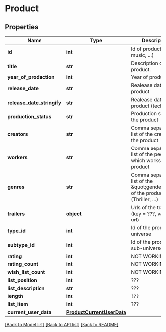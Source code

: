 # Product

## Properties
Name | Type | Description | Notes
------------ | ------------- | ------------- | -------------
**id** | **int** | Id of product (movie, music, ...) | [optional] 
**title** | **str** | Description of product. | [optional] 
**year_of_production** | **int** | Year of production | [optional] 
**release_date** | **str** | Realease date of the product | [optional] 
**release_date_stringify** | **str** | Realease date of the product (technical) | [optional] 
**production_status** | **str** | Production status of the product | [optional] 
**creators** | **str** | Comma separated list of the creators of the product | [optional] 
**workers** | **str** | Comma separated list of the people which works on the product | [optional] 
**genres** | **str** | Comma separated list of the \&quot;genders\&quot; of the product (Thriller, ...) | [optional] 
**trailers** | **object** | Urls of the trailer (key &#x3D; ???, value &#x3D; url) | [optional] 
**type_id** | **int** | Id of the product universe | [optional] 
**subtype_id** | **int** | Id of the product sub-universe | [optional] 
**rating** | **int** | NOT WORKING | [optional] 
**rating_count** | **int** | NOT WORKING | [optional] 
**wish_list_count** | **int** | NOT WORKING | [optional] 
**list_position** | **int** | ??? | [optional] 
**list_description** | **str** | ??? | [optional] 
**length** | **int** | ??? | [optional] 
**list_item** | **int** | ??? | [optional] 
**current_user_data** | [**ProductCurrentUserData**](ProductCurrentUserData.md) |  | [optional] 

[[Back to Model list]](../README.md#documentation-for-models) [[Back to API list]](../README.md#documentation-for-api-endpoints) [[Back to README]](../README.md)


